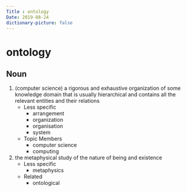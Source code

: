 ```yaml
---
Title : ontology
Date: 2019-08-24
dictionary-picture: false
---
```


# ontology


## Noun

1. (computer science) a rigorous and exhaustive organization of some knowledge domain that is usually hierarchical and contains all the relevant entities and their relations
	- Less specific
		- arrangement
		- organization
		- organisation
		- system
	- Topic Members
		- computer science
		- computing
2. the metaphysical study of the nature of being and existence
	- Less specific
		- metaphysics
	- Related
		- ontological